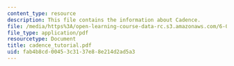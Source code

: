 ```yaml
---
content_type: resource
description: This file contains the information about Cadence.
file: /media/https%3A/open-learning-course-data-rc.s3.amazonaws.com/6-012-microelectronic-devices-and-circuits-fall-2005/fab4b8cd00453c3137e88e214d2ad5a3_cadence_tutorial.pdf
file_type: application/pdf
resourcetype: Document
title: cadence_tutorial.pdf
uid: fab4b8cd-0045-3c31-37e8-8e214d2ad5a3
---
```

